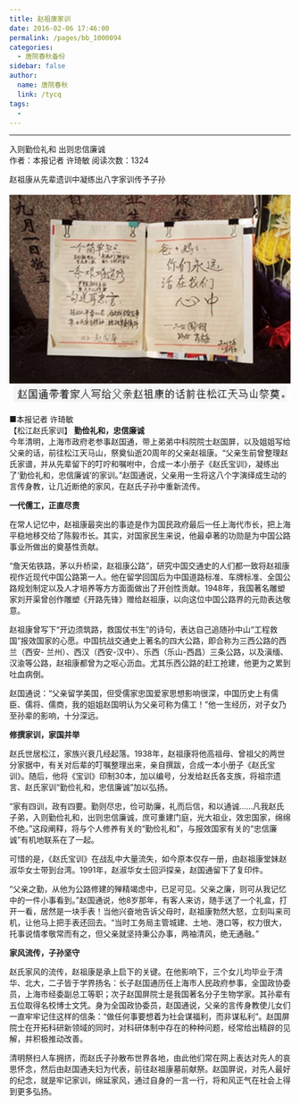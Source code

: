 ```yaml
---
title: 赵祖康家训
date: 2016-02-06 17:46:00
permalink: /pages/bb_1000094
categories: 
  - 唐院春秋备份
sidebar: false
author: 
  name: 唐院春秋
  link: /tycq
tags: 
  - 
---
```


---  
入则勤俭礼和 出则忠信廉诚  
作者：本报记者 许琦敏 阅读次数：1324  
  
赵祖康从先辈遗训中凝练出八字家训传予子孙

[
![](/pic/ggw.tongji.edu.cn_themes_59_userfiles_images_2015_4_7_650_hwxm87zrarljzar.jpg)](pic/ggw.tongji.edu.cn_themes_59_userfiles_images_2015_4_7_650_hwxm87zrarljzar.jpg)

■本报记者 许琦敏  
【松江赵氏家训】 **勤俭礼和，忠信廉诚**  
今年清明，上海市政府老参事赵国通，带上弟弟中科院院士赵国屏，以及姐姐写给父亲的话，前往松江天马山，祭奠仙逝20周年的父亲赵祖康。“父亲生前曾整理赵氏家谱，并从先辈留下的叮咛和嘱咐中，合成一本小册子《赵氏宝训》，凝练出了‘勤俭礼和，忠信廉诚’的家训。”赵国通说，父亲用一生将这八个字演绎成生动的言传身教，让几近断绝的家风，在赵氏子孙中重新流传。  
  
**一代儒工，正直尽责**  

在常人记忆中，赵祖康最突出的事迹是作为国民政府最后一任上海代市长，把上海平稳地移交给了陈毅市长。其实，对国家民生来说，他最卓著的功勋是为中国公路事业所做出的奠基性贡献。  

“詹天佑铁路，茅以升桥梁，赵祖康公路”，研究中国交通史的人们都一致将赵祖康视作近现代中国公路第一人。他在留学回国后为中国道路标准、车牌标准、全国公路规划制定以及人才培养等方方面面做出了开创性贡献。1948年，我国著名雕塑家刘开渠曾创作雕塑《开路先锋》赠给赵祖康，以向这位中国公路界的元勋表达敬意。  

赵祖康曾写下“开边须筑路，救国仗书生”的诗句，表达自己追随孙中山“工程救国”报效国家的心愿。中国抗战交通史上著名的四大公路，即合称为三西公路的西兰（西安-
兰州）、西汉（西安-汉中）、乐西（乐山-西昌）三条公路，以及滇缅、汉渝等公路，赵祖康都曾为之呕心沥血。尤其乐西公路的赶工抢建，他更为之累到吐血病倒。  

赵国通说：“父亲留学美国，但受儒家忠国爱家思想影响很深，中国历史上有儒臣、儒将、儒商，我的姐姐赵国明认为父亲可称为儒工！”他一生经历，对子女乃至孙辈的影响，十分深远。  
  
**修撰家训，家国并举**  

赵氏世居松江，家族兴衰几经起落。1938年，赵祖康将他高祖母、曾祖父的两世分家据中，有关对后辈的叮嘱整理出来，亲自撰跋，合成一本小册子《赵氏宝训》。随后，他将《宝训》印制30本，加以编号，分发给赵氏各支族，将祖宗遗言、赵氏家训“勤俭礼和，忠信廉诚”加以弘扬。  

“家有四训，政有四要。勤则尽忠，俭可助廉，礼而后信，和以通诚……凡我赵氏子弟，入则勤俭礼和，出则忠信廉诚，庶可重建门庭，光大祖业，效忠国家，绵绵不绝。”这段阐释，将与个人修养有关的“勤俭礼和”，与报效国家有关的“忠信廉诚”有机地联系在了一起。  

可惜的是，《赵氏宝训》在战乱中大量流失，如今原本仅存一册，由赵祖康堂妹赵淑华女士带到台湾。1991年，赵淑华女士回沪探亲，赵国通留下了复印件。  

“父亲之勤，从他为公路修建的殚精竭虑中，已足可见。父亲之廉，则可从我记忆中的一件小事看到。”赵国通说，他8岁那年，有客人来访，随手送了一个礼盒，打开一看，居然是一块手表！当他兴奋地告诉父母时，赵祖康勃然大怒，立刻叫来司机，让他马上把手表还回去。“当时工务局主管城建、土地、港口等，权力很大，托事说情孝敬常而有之，但父亲就坚持秉公办事，两袖清风，绝无通融。”  
  
**家风流传，子孙坚守**  

赵氏家风的流传，赵祖康是承上启下的关键。在他影响下，三个女儿均毕业于清华、北大，二子皆于学界扬名：长子赵国通历任上海市人民政府参事，全国政协委员，上海市经委副总工等职；次子赵国屏院士是我国著名分子生物学家。其孙辈有五位取得名校博士文凭。身为全国政协委员，赵国通说，父亲的言传身教使儿女们一直牢牢记住这样的信条：“做任何事要想着为社会谋福利，而非谋私利”。赵国屏院士在开拓科研新领域的同时，对科研体制中存在的种种问题，经常给出精辟的见解，并积极推动改善。  

清明祭扫人车拥挤，而赵氏子孙散布世界各地，由此他们常在网上表达对先人的哀思怀念，然后由赵国通夫妇为代表，前往赵祖康墓前献祭。赵国屏说，对先人最好的纪念，就是牢记家训，绵延家风，通过自身的一言一行，将和风正气在社会上得到更多弘扬。